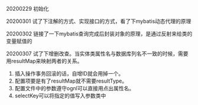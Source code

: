 20200229 初始化

20200301 试了下注解的方式、实现接口的方式，看了下mybatis动态代理的原理

20200302 链接了一下mybatis查询完成后封装对象的原理，是通过反射来给类的变量赋值的

20200307 试了下增删改查。当实体类属性名与数据库列名不一致的时候，需要用resultMap来映射两者的关系。
1. 插入操作事务回滚的话，自增ID就会用掉一个。
1. 配置项要是有了resultMap就不需要resultType。
1. 配置文件中的参数遵守ognl可以直接用点出属性名。
1. selectKey可以将指定的值写入参数类中

